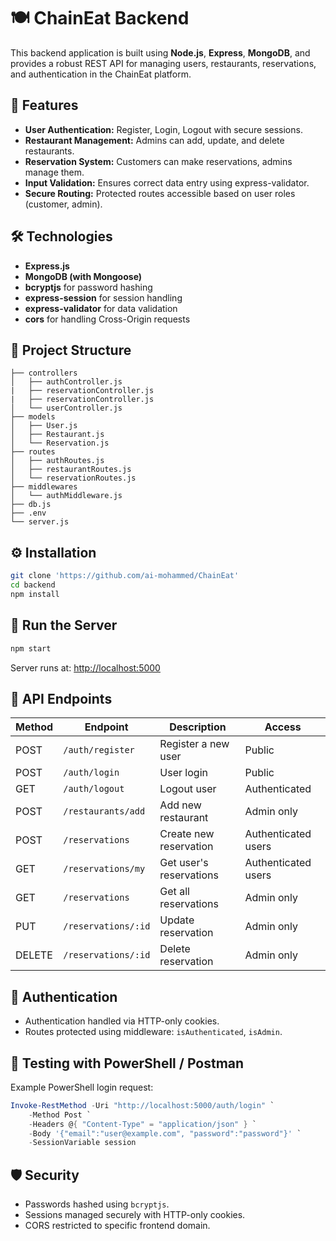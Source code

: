 # 🍽️ ChainEat Backend

This backend application is built using **Node.js**, **Express**, **MongoDB**, and provides a robust REST API for managing users, restaurants, reservations, and authentication in the ChainEat platform.

## 🚀 Features

- **User Authentication:** Register, Login, Logout with secure sessions.
- **Restaurant Management:** Admins can add, update, and delete restaurants.
- **Reservation System:** Customers can make reservations, admins manage them.
- **Input Validation:** Ensures correct data entry using express-validator.
- **Secure Routing:** Protected routes accessible based on user roles (customer, admin).

## 🛠 Technologies

- **Express.js**
- **MongoDB (with Mongoose)**
- **bcryptjs** for password hashing
- **express-session** for session handling
- **express-validator** for data validation
- **cors** for handling Cross-Origin requests

## 📂 Project Structure

```
├── controllers
│   ├── authController.js
|   ├── reservationController.js
|   ├── reservationController.js
│   └── userController.js
├── models
│   ├── User.js
│   ├── Restaurant.js
│   └── Reservation.js
├── routes
│   ├── authRoutes.js
│   ├── restaurantRoutes.js
│   └── reservationRoutes.js
├── middlewares
│   └── authMiddleware.js
├── db.js
├── .env
└── server.js
```

## ⚙️ Installation

```bash
git clone 'https://github.com/ai-mohammed/ChainEat'
cd backend
npm install
```

## 🚦 Run the Server

```bash
npm start
```

Server runs at: [http://localhost:5000](http://localhost:5000)

## 📌 API Endpoints

| Method | Endpoint            | Description             | Access              |
| ------ | ------------------- | ----------------------- | ------------------- |
| POST   | `/auth/register`    | Register a new user     | Public              |
| POST   | `/auth/login`       | User login              | Public              |
| GET    | `/auth/logout`      | Logout user             | Authenticated       |
| POST   | `/restaurants/add`  | Add new restaurant      | Admin only          |
| POST   | `/reservations`     | Create new reservation  | Authenticated users |
| GET    | `/reservations/my`  | Get user's reservations | Authenticated users |
| GET    | `/reservations`     | Get all reservations    | Admin only          |
| PUT    | `/reservations/:id` | Update reservation      | Admin only          |
| DELETE | `/reservations/:id` | Delete reservation      | Admin only          |

## 🔐 Authentication

- Authentication handled via HTTP-only cookies.
- Routes protected using middleware: `isAuthenticated`, `isAdmin`.

## 🔑 Testing with PowerShell / Postman

Example PowerShell login request:

```powershell
Invoke-RestMethod -Uri "http://localhost:5000/auth/login" `
    -Method Post `
    -Headers @{ "Content-Type" = "application/json" } `
    -Body '{"email":"user@example.com", "password":"password"}' `
    -SessionVariable session
```

## 🛡️ Security

- Passwords hashed using `bcryptjs`.
- Sessions managed securely with HTTP-only cookies.
- CORS restricted to specific frontend domain.
